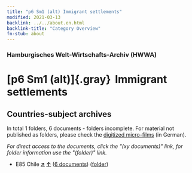 ```yaml
---
title: "p6 Sm1 (alt) Immigrant settlements"
modified: 2021-03-13
backlink: ../../about.en.html
backlink-title: "Category Overview"
fn-stub: about
---
```


### Hamburgisches Welt-Wirtschafts-Archiv (HWWA)

# [p6 Sm1 (alt)]{.gray}&#8201; Immigrant settlements&#160; 







## Countries-subject archives





In total 1 folders, 6 documents - folders incomplete.
For material not published as folders, please check the [digitized micro-films](/film/h1_sh.de.html) (in German).

_For direct access to the documents, click the "(xy documents)" link, for folder information use the "(folder)" link._


- E85 Chile [**&nearr;**](../../../geo/i/141691/about.en.html "Chile (all folders)") [**&uarr;**](../../../geo/about.en.html#E85 "Country category system") (<a href="https://pm20.zbw.eu/iiifview/folder/sh/141691,145933" title="about: Chile : Immigrant settlements" target="_blank">6 documents</a>) ([folder](../../../../folder/sh/1416xx/141691/1459xx/145933/about.en.html))








